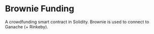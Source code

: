 # Brownie Funding
A crowdfunding smart contract in Solidity. Brownie is used to connect to Ganache (+ Rinkeby).
